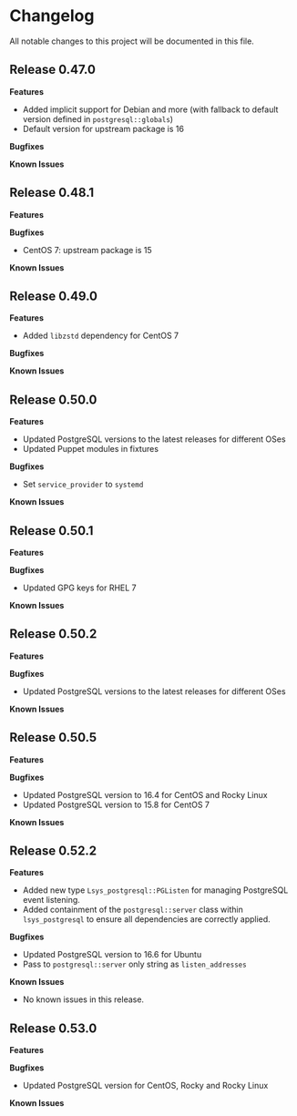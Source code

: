 # Changelog

All notable changes to this project will be documented in this file.

## Release 0.47.0

**Features**

* Added implicit support for Debian and more (with fallback to default version
  defined in `postgresql::globals`)
* Default version for upstream package is 16

**Bugfixes**

**Known Issues**

## Release 0.48.1

**Features**

**Bugfixes**

* CentOS 7: upstream package is 15

**Known Issues**

## Release 0.49.0

**Features**

* Added `libzstd` dependency for CentOS 7

**Bugfixes**

**Known Issues**

## Release 0.50.0

**Features**

* Updated PostgreSQL versions to the latest releases for different OSes
* Updated Puppet modules in fixtures

**Bugfixes**

* Set `service_provider` to `systemd`

**Known Issues**

## Release 0.50.1

**Features**

**Bugfixes**

* Updated GPG keys for RHEL 7

**Known Issues**

## Release 0.50.2

**Features**

**Bugfixes**

* Updated PostgreSQL versions to the latest releases for different OSes

**Known Issues**

## Release 0.50.5

**Features**

**Bugfixes**

* Updated PostgreSQL version to 16.4 for CentOS and Rocky Linux
* Updated PostgreSQL version to 15.8 for CentOS 7

**Known Issues**

## Release 0.52.2

**Features**

* Added new type `Lsys_postgresql::PGListen` for managing PostgreSQL event listening.
* Added containment of the `postgresql::server` class within `lsys_postgresql` to ensure all dependencies are correctly applied.

**Bugfixes**

* Updated PostgreSQL version to 16.6 for Ubuntu
* Pass to `postgresql::server` only string as `listen_addresses`

**Known Issues**

* No known issues in this release.

## Release 0.53.0

**Features**

**Bugfixes**

* Updated PostgreSQL version for CentOS, Rocky and Rocky Linux

**Known Issues**